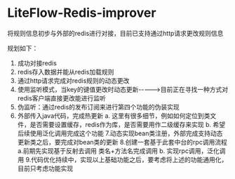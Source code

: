 # LiteFlow-Redis-improver
将规则信息初步与外部的redis进行对接，目前已支持通过http请求更改规则信息

规划如下：
1. 成功对接redis
2. redis存入数据并能从redis加载规则
3. 通过http请求完成对redis规则的动态更改
4. 使用监听模式，当key的键值更改时动态更新----->目前正在寻找一种方式对redis客户端直接更改能进行监听
5. 伪监听：通过redis的发布订阅来进行第四个功能的伪装实现
6. 外部传入java代码，完成热更新
   a. 这里有很多细节，例如如何定位到类文件，是否需要设置缓存，redis作为库，是否需要用作二级缓存来实现
   b. 希望后续使用泛化调用完成这个功能
   7.动态实现bean类注册，外部完成支持动态更新类之后，要完成对bean类的更新
   8.创建一套基于此套中台的rpc调用流程
   a.前期先实现基于反射去调用 类名+方法名完成调用
   b. 实现rpc调用，泛化调用
   9.代码优化持续中，实现以上基础功能之后，要考虑将上述的功能通用化，目前只考虑功能实现
